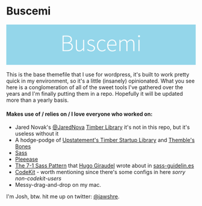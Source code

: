 # Buscemi
![Buscemi](buscemi.png)

This is the base themefile that I use for wordpress, it's built to work pretty quick in my environment, so it's a little (insanely) opinionated. What you see here is a conglomeration of all of the sweet tools I've gathered over the years and I'm finally putting them in a repo. Hopefully it will be updated more than a yearly basis.

#### Makes use of / relies on / I love everyone who worked on:
- Jared Novak's [@JaredNova](http://twitter.com/jarednova) [Timber Library](https://github.com/jarednova/timber) it's not in this repo, but it's useless without it
- A hodge-podge of [Upstatement's Timber Startup Library](https://github.com/upstatement/timber-starter-theme) and [Themble's Bones](http://themble.com/bones/)
- [Sass](http://sass-lang.com/)
- [Pleeease](http://pleeease.io/)
- [The 7-1 Sass Pattern](http://sass-guidelin.es/#the-7-1-pattern) that [Hugo Giraudel](http://hugogiraudel.com/) wrote about in [sass-guidelin.es](http://sass-guidelin.es)
- [CodeKit](https://incident57.com/codekit/) - worth mentioning since there's some configs in here _sorry non-codekit-users_
- Messy-drag-and-drop on my mac.

I'm Josh, btw. hit me up on twitter: [@jawshre](http://twitter.com/jawshre).
